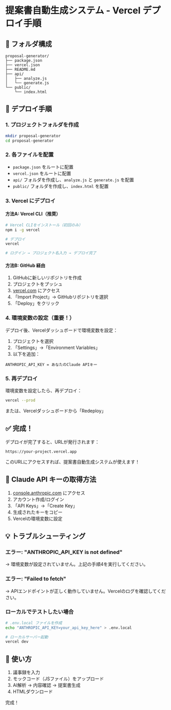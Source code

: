 # 提案書自動生成システム - Vercel デプロイ手順

## 📁 フォルダ構成

```
proposal-generator/
├── package.json
├── vercel.json
├── README.md
├── api/
│   ├── analyze.js
│   └── generate.js
└── public/
    └── index.html
```

## 🚀 デプロイ手順

### 1. プロジェクトフォルダを作成

```bash
mkdir proposal-generator
cd proposal-generator
```

### 2. 各ファイルを配置

- `package.json` をルートに配置
- `vercel.json` をルートに配置
- `api/` フォルダを作成し、`analyze.js` と `generate.js` を配置
- `public/` フォルダを作成し、`index.html` を配置

### 3. Vercel にデプロイ

#### 方法A: Vercel CLI（推奨）

```bash
# Vercel CLIをインストール（初回のみ）
npm i -g vercel

# デプロイ
vercel

# ログイン → プロジェクト名入力 → デプロイ完了
```

#### 方法B: GitHub 経由

1. GitHubに新しいリポジトリを作成
2. プロジェクトをプッシュ
3. [vercel.com](https://vercel.com) にアクセス
4. 「Import Project」→ GitHubリポジトリを選択
5. 「Deploy」をクリック

### 4. 環境変数の設定（重要！）

デプロイ後、Vercelダッシュボードで環境変数を設定：

1. プロジェクトを選択
2. 「Settings」→「Environment Variables」
3. 以下を追加：

```
ANTHROPIC_API_KEY = あなたのClaude APIキー
```

### 5. 再デプロイ

環境変数を設定したら、再デプロイ：

```bash
vercel --prod
```

または、Vercelダッシュボードから「Redeploy」

## ✅ 完成！

デプロイが完了すると、URLが発行されます：

```
https://your-project.vercel.app
```

このURLにアクセスすれば、提案書自動生成システムが使えます！

## 🔑 Claude API キーの取得方法

1. [console.anthropic.com](https://console.anthropic.com/) にアクセス
2. アカウント作成/ログイン
3. 「API Keys」→「Create Key」
4. 生成されたキーをコピー
5. Vercelの環境変数に設定

## 💡 トラブルシューティング

### エラー: "ANTHROPIC_API_KEY is not defined"
→ 環境変数が設定されていません。上記の手順4を実行してください。

### エラー: "Failed to fetch"
→ APIエンドポイントが正しく動作していません。Vercelのログを確認してください。

### ローカルでテストしたい場合

```bash
# .env.local ファイルを作成
echo "ANTHROPIC_API_KEY=your_api_key_here" > .env.local

# ローカルサーバー起動
vercel dev
```

## 📝 使い方

1. 議事録を入力
2. モックコード（JSファイル）をアップロード
3. AI解析 → 内容確認 → 提案書生成
4. HTMLダウンロード

完成！